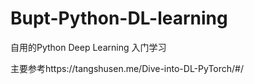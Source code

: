 # Bupt-Python-DL-learning

自用的Python Deep Learning 入门学习


主要参考https://tangshusen.me/Dive-into-DL-PyTorch/#/
